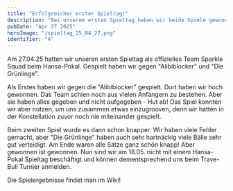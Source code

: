 ```yaml
---
title: "Erfolgreicher erster Spieltag!"
description: "Bei unserem ersten Spieltag haben wir beide Spiele gewonnen!"
pubDate: "Apr 27 2025"
heroImage: "/spieltag_25_04_27.png"
identifier: "4"
---
```


Am 27.04.25 hatten wir unseren ersten Spieltag als offizielles Team Sparkle Squad beim Hansa-Pokal.
Gespielt haben wir gegen "Alibiblocker" und "Die Grünlinge".

Als Erstes haben wir gegen die "Alibiblocker" gespielt. Dort haben wir hoch gewonnen. 
Das Team schien noch aus vielen Anfängern zu bestehen. Aber sie haben alles gegeben und nicht aufgegeben - Hut ab!
Das Spiel konnten wir aber nutzen, um uns zusammen etwas einzugrooven, denn wir hatten in der Konstellation zuvor 
noch nie miteinander gespielt.

Beim zweiten Spiel wurde es dann schon knapper. Wir haben viele Fehler gemacht, aber "Die Grünlinge" haben auch sehr hartnäckig 
viele Bälle sehr gut verteidigt. Am Ende waren alle Sätze ganz schön knapp! 
Aber gewonnen ist gewonnen. Nun sind wir am 18.05. nicht mit einem Hansa-Pokal Spieltag beschäftigt und können dementsprechend 
uns beim Trave-Bull Turnier anmelden.

Die Spielergebnisse findet man im Wiki!


